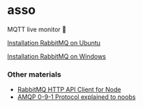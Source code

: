 # asso
MQTT live monitor :poop:

[Installation RabbitMQ on Ubuntu](https://tecadmin.net/install-rabbitmq-server-on-ubuntu/)

[Installation RabbitMQ on Windows](https://en.wikipedia.org/wiki/Internet_troll)

### Other materials

* [RabbitMQ HTTP API Client for Node
](https://www.npmjs.com/package/http-rabbitmq-manager)
* [AMQP 0-9-1 Protocol explained to noobs
](https://www.npmjs.com/package/http-rabbitmq-manager)
